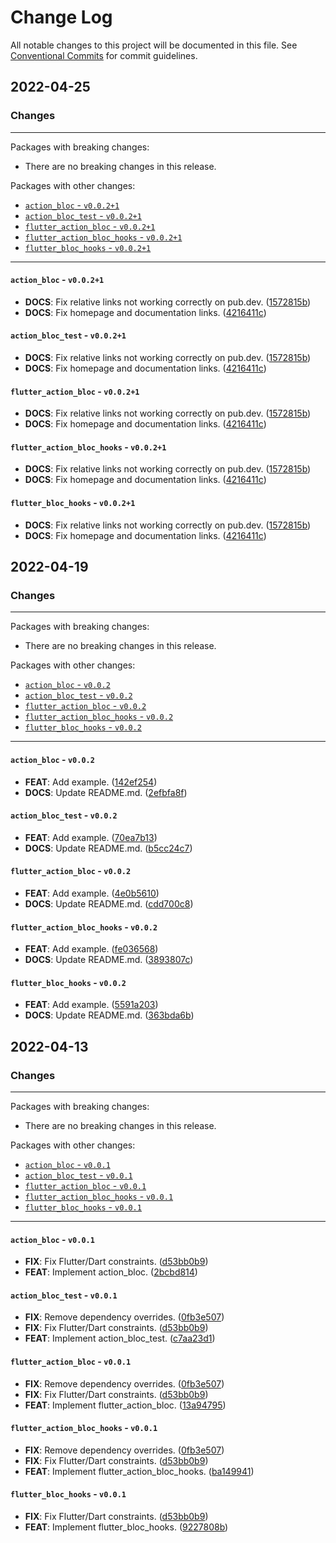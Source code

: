 # Change Log

All notable changes to this project will be documented in this file.
See [Conventional Commits](https://conventionalcommits.org) for commit guidelines.

## 2022-04-25

### Changes

---

Packages with breaking changes:

 - There are no breaking changes in this release.

Packages with other changes:

 - [`action_bloc` - `v0.0.2+1`](#action_bloc---v0021)
 - [`action_bloc_test` - `v0.0.2+1`](#action_bloc_test---v0021)
 - [`flutter_action_bloc` - `v0.0.2+1`](#flutter_action_bloc---v0021)
 - [`flutter_action_bloc_hooks` - `v0.0.2+1`](#flutter_action_bloc_hooks---v0021)
 - [`flutter_bloc_hooks` - `v0.0.2+1`](#flutter_bloc_hooks---v0021)

---

#### `action_bloc` - `v0.0.2+1`

 - **DOCS**: Fix relative links not working correctly on pub.dev. ([1572815b](https://github.com/Almighty-Alpaca/bloc_extensions/commit/1572815bd4da1d3e2d82cfad166f256134c822f9))
 - **DOCS**: Fix homepage and documentation links. ([4216411c](https://github.com/Almighty-Alpaca/bloc_extensions/commit/4216411cd03290fdde7f10fb1e5e72938667138b))

#### `action_bloc_test` - `v0.0.2+1`

 - **DOCS**: Fix relative links not working correctly on pub.dev. ([1572815b](https://github.com/Almighty-Alpaca/bloc_extensions/commit/1572815bd4da1d3e2d82cfad166f256134c822f9))
 - **DOCS**: Fix homepage and documentation links. ([4216411c](https://github.com/Almighty-Alpaca/bloc_extensions/commit/4216411cd03290fdde7f10fb1e5e72938667138b))

#### `flutter_action_bloc` - `v0.0.2+1`

 - **DOCS**: Fix relative links not working correctly on pub.dev. ([1572815b](https://github.com/Almighty-Alpaca/bloc_extensions/commit/1572815bd4da1d3e2d82cfad166f256134c822f9))
 - **DOCS**: Fix homepage and documentation links. ([4216411c](https://github.com/Almighty-Alpaca/bloc_extensions/commit/4216411cd03290fdde7f10fb1e5e72938667138b))

#### `flutter_action_bloc_hooks` - `v0.0.2+1`

 - **DOCS**: Fix relative links not working correctly on pub.dev. ([1572815b](https://github.com/Almighty-Alpaca/bloc_extensions/commit/1572815bd4da1d3e2d82cfad166f256134c822f9))
 - **DOCS**: Fix homepage and documentation links. ([4216411c](https://github.com/Almighty-Alpaca/bloc_extensions/commit/4216411cd03290fdde7f10fb1e5e72938667138b))

#### `flutter_bloc_hooks` - `v0.0.2+1`

 - **DOCS**: Fix relative links not working correctly on pub.dev. ([1572815b](https://github.com/Almighty-Alpaca/bloc_extensions/commit/1572815bd4da1d3e2d82cfad166f256134c822f9))
 - **DOCS**: Fix homepage and documentation links. ([4216411c](https://github.com/Almighty-Alpaca/bloc_extensions/commit/4216411cd03290fdde7f10fb1e5e72938667138b))


## 2022-04-19

### Changes

---

Packages with breaking changes:

 - There are no breaking changes in this release.

Packages with other changes:

 - [`action_bloc` - `v0.0.2`](#action_bloc---v002)
 - [`action_bloc_test` - `v0.0.2`](#action_bloc_test---v002)
 - [`flutter_action_bloc` - `v0.0.2`](#flutter_action_bloc---v002)
 - [`flutter_action_bloc_hooks` - `v0.0.2`](#flutter_action_bloc_hooks---v002)
 - [`flutter_bloc_hooks` - `v0.0.2`](#flutter_bloc_hooks---v002)

---

#### `action_bloc` - `v0.0.2`

 - **FEAT**: Add example. ([142ef254](https://github.com/Almighty-Alpaca/bloc_extensions/commit/142ef2546b182f754080c4586e02cccf1ac5fb9d))
 - **DOCS**: Update README.md. ([2efbfa8f](https://github.com/Almighty-Alpaca/bloc_extensions/commit/2efbfa8f4d3ec3c1327fa61909beb07ed4fd7842))

#### `action_bloc_test` - `v0.0.2`

 - **FEAT**: Add example. ([70ea7b13](https://github.com/Almighty-Alpaca/bloc_extensions/commit/70ea7b132ea64605d14e95176ec9aee9cc8a1d34))
 - **DOCS**: Update README.md. ([b5cc24c7](https://github.com/Almighty-Alpaca/bloc_extensions/commit/b5cc24c7173e9d0ff481f1e6ec81fc560f52a64e))

#### `flutter_action_bloc` - `v0.0.2`

 - **FEAT**: Add example. ([4e0b5610](https://github.com/Almighty-Alpaca/bloc_extensions/commit/4e0b5610ee59b11b609da7d49fe2f4aac5ac6a75))
 - **DOCS**: Update README.md. ([cdd700c8](https://github.com/Almighty-Alpaca/bloc_extensions/commit/cdd700c812b45e8b7113eb7666e9f722fe359ef3))

#### `flutter_action_bloc_hooks` - `v0.0.2`

 - **FEAT**: Add example. ([fe036568](https://github.com/Almighty-Alpaca/bloc_extensions/commit/fe036568fc6ff3dc8fafa76ff7820f81eb7aae00))
 - **DOCS**: Update README.md. ([3893807c](https://github.com/Almighty-Alpaca/bloc_extensions/commit/3893807c86a939545c008381b4edaf0765c4c38f))

#### `flutter_bloc_hooks` - `v0.0.2`

 - **FEAT**: Add example. ([5591a203](https://github.com/Almighty-Alpaca/bloc_extensions/commit/5591a203549d2471c42ceb18607d89ec430b62ac))
 - **DOCS**: Update README.md. ([363bda6b](https://github.com/Almighty-Alpaca/bloc_extensions/commit/363bda6bc313f4310e5484cde28263dc3c73fc93))


## 2022-04-13

### Changes

---

Packages with breaking changes:

 - There are no breaking changes in this release.

Packages with other changes:

 - [`action_bloc` - `v0.0.1`](#action_bloc---v001)
 - [`action_bloc_test` - `v0.0.1`](#action_bloc_test---v001)
 - [`flutter_action_bloc` - `v0.0.1`](#flutter_action_bloc---v001)
 - [`flutter_action_bloc_hooks` - `v0.0.1`](#flutter_action_bloc_hooks---v001)
 - [`flutter_bloc_hooks` - `v0.0.1`](#flutter_bloc_hooks---v001)

---

#### `action_bloc` - `v0.0.1`

 - **FIX**: Fix Flutter/Dart constraints. ([d53bb0b9](https://github.com/Almighty-Alpaca/bloc_extensions/commit/d53bb0b942b3d0dcb5559be2607c0b443fa33f43))
 - **FEAT**: Implement action_bloc. ([2bcbd814](https://github.com/Almighty-Alpaca/bloc_extensions/commit/2bcbd814d7c7a06bffda313c548c77c135f3b761))

#### `action_bloc_test` - `v0.0.1`

 - **FIX**: Remove dependency overrides. ([0fb3e507](https://github.com/Almighty-Alpaca/bloc_extensions/commit/0fb3e50709f2702ed77b3f1a8a1347dca573dd5a))
 - **FIX**: Fix Flutter/Dart constraints. ([d53bb0b9](https://github.com/Almighty-Alpaca/bloc_extensions/commit/d53bb0b942b3d0dcb5559be2607c0b443fa33f43))
 - **FEAT**: Implement action_bloc_test. ([c7aa23d1](https://github.com/Almighty-Alpaca/bloc_extensions/commit/c7aa23d192dd5b92047c72df34b60bbdb03da839))

#### `flutter_action_bloc` - `v0.0.1`

 - **FIX**: Remove dependency overrides. ([0fb3e507](https://github.com/Almighty-Alpaca/bloc_extensions/commit/0fb3e50709f2702ed77b3f1a8a1347dca573dd5a))
 - **FIX**: Fix Flutter/Dart constraints. ([d53bb0b9](https://github.com/Almighty-Alpaca/bloc_extensions/commit/d53bb0b942b3d0dcb5559be2607c0b443fa33f43))
 - **FEAT**: Implement flutter_action_bloc. ([13a94795](https://github.com/Almighty-Alpaca/bloc_extensions/commit/13a947951cd663a96300e96b64e48c4066331227))

#### `flutter_action_bloc_hooks` - `v0.0.1`

 - **FIX**: Remove dependency overrides. ([0fb3e507](https://github.com/Almighty-Alpaca/bloc_extensions/commit/0fb3e50709f2702ed77b3f1a8a1347dca573dd5a))
 - **FIX**: Fix Flutter/Dart constraints. ([d53bb0b9](https://github.com/Almighty-Alpaca/bloc_extensions/commit/d53bb0b942b3d0dcb5559be2607c0b443fa33f43))
 - **FEAT**: Implement flutter_action_bloc_hooks. ([ba149941](https://github.com/Almighty-Alpaca/bloc_extensions/commit/ba1499414bca95abc68768f52034b7d8925755f7))

#### `flutter_bloc_hooks` - `v0.0.1`

 - **FIX**: Fix Flutter/Dart constraints. ([d53bb0b9](https://github.com/Almighty-Alpaca/bloc_extensions/commit/d53bb0b942b3d0dcb5559be2607c0b443fa33f43))
 - **FEAT**: Implement flutter_bloc_hooks. ([9227808b](https://github.com/Almighty-Alpaca/bloc_extensions/commit/9227808b29cdcbe0e3a43a90801aed0ca2eafb36))

